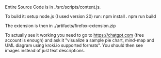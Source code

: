 Entire Source Code is in ./src/scripts/content.js.

To build it:
setup node.js (I used version 20)
run:
npm install .
npm run build

The extension is then in ./artifacts/firefox-extension.zip

To actually see it working you need to go to https://chatgpt.com (free account is enough) and ask it "visualize a sample pie chart, mind-map and UML diagram using kroki.io supported formats". You should then see images instead of just text descriptions.
